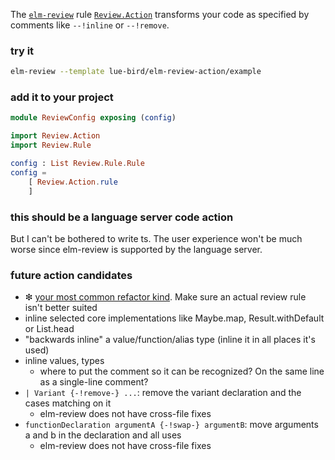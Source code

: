 The [`elm-review`](https://package.elm-lang.org/packages/jfmengels/elm-review/latest/) rule
[`Review.Action`](https://package.elm-lang.org/packages/lue-bird/elm-review-action/1.0.1/Review-Action)
transforms your code as specified by comments like `--!inline` or `--!remove`.

### try it

```bash
elm-review --template lue-bird/elm-review-action/example
```

### add it to your project

```elm
module ReviewConfig exposing (config)

import Review.Action
import Review.Rule

config : List Review.Rule.Rule
config =
    [ Review.Action.rule
    ]
```

### this should be a language server code action

But I can't be bothered to write ts.
The user experience won't be much worse
since elm-review is supported by the language server.

### future action candidates

  - ❇ [your most common refactor kind](https://github.com/lue-bird/elm-review-action/issues/new). Make sure an actual review rule isn't better suited
  - inline selected core implementations like Maybe.map, Result.withDefault or List.head
  - "backwards inline" a value/function/alias type (inline it in all places it's used)
  - inline values, types
      - where to put the comment so it can be recognized? On the same line as a single-line comment?
  - `| Variant {-!remove-} ...`: remove the variant declaration and the cases matching on it
      - elm-review does not have cross-file fixes
  - `functionDeclaration argumentA {-!swap-} argumentB`: move arguments a and b in the declaration and all uses
      - elm-review does not have cross-file fixes
